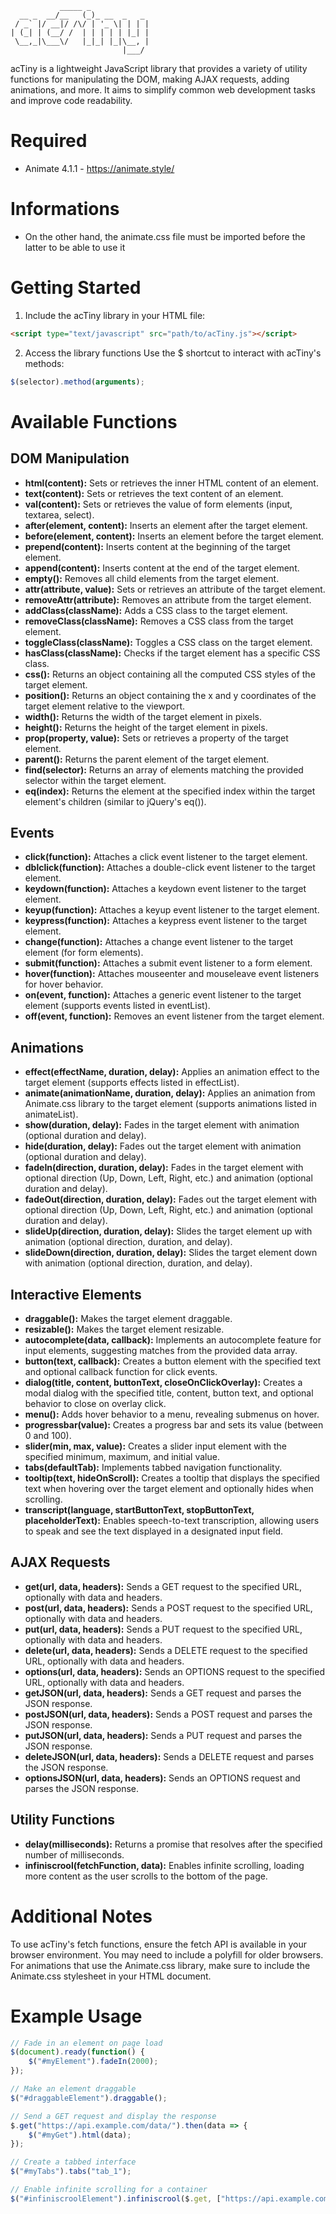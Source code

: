 ```
           _____ _             
  __ _  __/__   (_)_ __  _   _ 
 / _` |/ __|/ /\/ | '_ \| | | |
| (_| | (__/ /  | | | | | |_| |
 \__,_|\___\/   |_|_| |_|\__, |
                         |___/ 
```
acTiny is a lightweight JavaScript library that provides a variety of utility functions for manipulating the DOM, making AJAX requests, adding animations, and more. It aims to simplify common web development tasks and improve code readability.

# Required
- Animate 4.1.1 - https://animate.style/

# Informations
- On the other hand, the animate.css file must be imported before the latter to be able to use it

# Getting Started

1. Include the acTiny library in your HTML file:
```HTML
<script type="text/javascript" src="path/to/acTiny.js"></script>
```

2. Access the library functions
Use the $ shortcut to interact with acTiny's methods:

```JavaScript
$(selector).method(arguments);
```

# Available Functions

## DOM Manipulation

- **html(content):** Sets or retrieves the inner HTML content of an element.
- **text(content):** Sets or retrieves the text content of an element.
- **val(content):** Sets or retrieves the value of form elements (input, textarea, select).
- **after(element, content):** Inserts an element after the target element.
- **before(element, content):** Inserts an element before the target element.
- **prepend(content):** Inserts content at the beginning of the target element.
- **append(content):** Inserts content at the end of the target element.
- **empty():** Removes all child elements from the target element.
- **attr(attribute, value):** Sets or retrieves an attribute of the target element.
- **removeAttr(attribute):** Removes an attribute from the target element.
- **addClass(className):** Adds a CSS class to the target element.
- **removeClass(className):** Removes a CSS class from the target element.
- **toggleClass(className):** Toggles a CSS class on the target element.
- **hasClass(className):** Checks if the target element has a specific CSS class.
- **css():** Returns an object containing all the computed CSS styles of the target element.
- **position():** Returns an object containing the x and y coordinates of the target element relative to the viewport.
- **width():** Returns the width of the target element in pixels.
- **height():** Returns the height of the target element in pixels.
- **prop(property, value):** Sets or retrieves a property of the target element.
- **parent():** Returns the parent element of the target element.
- **find(selector):** Returns an array of elements matching the provided selector within the target element.
- **eq(index):** Returns the element at the specified index within the target element's children (similar to jQuery's eq()).

## Events

- **click(function):** Attaches a click event listener to the target element.
- **dblclick(function):** Attaches a double-click event listener to the target element.
- **keydown(function):** Attaches a keydown event listener to the target element.
- **keyup(function):** Attaches a keyup event listener to the target element.
- **keypress(function):** Attaches a keypress event listener to the target element.
- **change(function):** Attaches a change event listener to the target element (for form elements).
- **submit(function):** Attaches a submit event listener to a form element.
- **hover(function):** Attaches mouseenter and mouseleave event listeners for hover behavior.
- **on(event, function):** Attaches a generic event listener to the target element (supports events listed in eventList).
- **off(event, function):** Removes an event listener from the target element.

## Animations

- **effect(effectName, duration, delay):** Applies an animation effect to the target element (supports effects listed in effectList).
- **animate(animationName, duration, delay):** Applies an animation from Animate.css library to the target element (supports animations listed in animateList).
- **show(duration, delay):** Fades in the target element with animation (optional duration and delay).
- **hide(duration, delay):** Fades out the target element with animation (optional duration and delay).
- **fadeIn(direction, duration, delay):** Fades in the target element with optional direction (Up, Down, Left, Right, etc.) and animation (optional duration and delay).
- **fadeOut(direction, duration, delay):** Fades out the target element with optional direction (Up, Down, Left, Right, etc.) and animation (optional duration and delay).
- **slideUp(direction, duration, delay):** Slides the target element up with animation (optional direction, duration, and delay).
- **slideDown(direction, duration, delay):** Slides the target element down with animation (optional direction, duration, and delay).

## Interactive Elements

- **draggable():** Makes the target element draggable.
- **resizable():** Makes the target element resizable.
- **autocomplete(data, callback):** Implements an autocomplete feature for input elements, suggesting matches from the provided data array.
- **button(text, callback):** Creates a button element with the specified text and optional callback function for click events.
- **dialog(title, content, buttonText, closeOnClickOverlay):** Creates a modal dialog with the specified title, content, button text, and optional behavior to close on overlay click.
- **menu():** Adds hover behavior to a menu, revealing submenus on hover.
- **progressbar(value):** Creates a progress bar and sets its value (between 0 and 100).
- **slider(min, max, value):** Creates a slider input element with the specified minimum, maximum, and initial value.
- **tabs(defaultTab):** Implements tabbed navigation functionality.
- **tooltip(text, hideOnScroll):** Creates a tooltip that displays the specified text when hovering over the target element and optionally hides when scrolling.
- **transcript(language, startButtonText, stopButtonText, placeholderText):** Enables speech-to-text transcription, allowing users to speak and see the text displayed in a designated input field.

## AJAX Requests

- **get(url, data, headers):** Sends a GET request to the specified URL, optionally with data and headers.
- **post(url, data, headers):** Sends a POST request to the specified URL, optionally with data and headers.
- **put(url, data, headers):** Sends a PUT request to the specified URL, optionally with data and headers.
- **delete(url, data, headers):** Sends a DELETE request to the specified URL, optionally with data and headers.
- **options(url, data, headers):** Sends an OPTIONS request to the specified URL, optionally with data and headers.
- **getJSON(url, data, headers):** Sends a GET request and parses the JSON response.
- **postJSON(url, data, headers):** Sends a POST request and parses the JSON response.
- **putJSON(url, data, headers):** Sends a PUT request and parses the JSON response.
- **deleteJSON(url, data, headers):** Sends a DELETE request and parses the JSON response.
- **optionsJSON(url, data, headers):** Sends an OPTIONS request and parses the JSON response.

## Utility Functions

- **delay(milliseconds):** Returns a promise that resolves after the specified number of milliseconds.
- **infiniscrool(fetchFunction, data):** Enables infinite scrolling, loading more content as the user scrolls to the bottom of the page.

# Additional Notes

To use acTiny's fetch functions, ensure the fetch API is available in your browser environment. You may need to include a polyfill for older browsers.
For animations that use the Animate.css library, make sure to include the Animate.css stylesheet in your HTML document.

# Example Usage

```JavaScript
// Fade in an element on page load
$(document).ready(function() {
    $("#myElement").fadeIn(2000);
});

// Make an element draggable
$("#draggableElement").draggable();

// Send a GET request and display the response
$.get("https://api.example.com/data/").then(data => {
    $("#myGet").html(data);
});

// Create a tabbed interface
$("#myTabs").tabs("tab_1");

// Enable infinite scrolling for a container
$("#infiniscroolElement").infiniscrool($.get, ["https://api.example.com/data/"]);
```